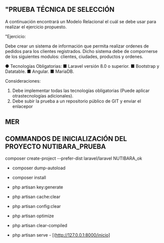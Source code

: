 
## "PRUEBA TÉCNICA DE SELECCIÓN

A continuación encontrará un Modelo Relacional el cuál se debe usar para realizar el ejercicio propuesto.

"Ejercicio:


Debe crear un sistema de información que permita realizar ordenes de pedidos para los clientes registrados. Dicho sistema debe de compornerse de los siguientes modulos: clientes, ciudades, productos y ordenes.



● Tecnologías Obligatorias:
■ Laravel versión 8.0 o superior. ■ Bootstrap y Datatable. ■ Angular. ■ MariaDB.

Consideraciones:
1. Debe implementar todas las tecnologías obligatorias (Puede aplicar otrastecnologías adicionales). 
2. Debe subir la prueba a un repositorio público de GIT y enviar el enlacepor




## MER




## COMMANDOS DE INICIALIZACIÓN DEL PROYECTO NUTIBARA_PRUEBA



composer create-project --prefer-dist laravel/laravel NUTIBARA_ok

- composer dump-autoload
- composer install
- php artisan key:generate
- php artisan cache:clear
- php artisan config:clear
- php artisan optimize
- php artisan clear-compiled

- php artisan serve  - [(http://127.0.0.1:8000/inicio]


